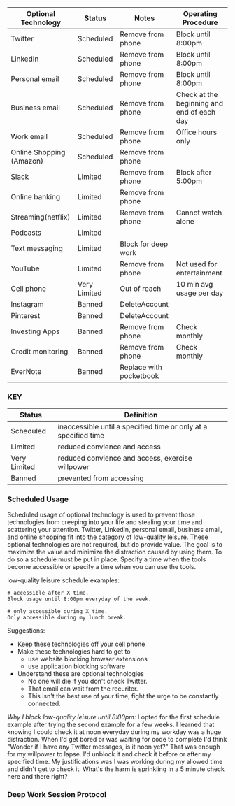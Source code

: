 |Optional Technology|Status|Notes|Operating Procedure
|---|---|---|---|
|Twitter|Scheduled|Remove from phone|Block until 8:00pm|
|LinkedIn|Scheduled|Remove from phone|Block until 8:00pm|
|Personal email| Scheduled|Remove from phone|Block until 8:00pm|
|Business email| Scheduled|Remove from phone|Check at the beginning and end of each day|
|Work email| Scheduled|Remove from phone|Office hours only|
|Online Shopping (Amazon)|Scheduled|Remove from phone||
|Slack|Limited|Remove from phone|Block after 5:00pm|
|Online banking|Limited|Remove from phone||
|Streaming(netflix)|Limited|Remove from phone|Cannot watch alone|
|Podcasts|Limited|||
|Text messaging|Limited| Block for deep work||
|YouTube|Limited|Remove from phone|Not used for entertainment|
|Cell phone|Very Limited|Out of reach|10 min avg usage per day|
|Instagram|Banned|DeleteAccount||
|Pinterest|Banned|DeleteAccount||
|Investing Apps|Banned|Remove from phone|Check monthly|
|Credit monitoring|Banned|Remove from phone|Check monthly|
|EverNote|Banned|Replace with pocketbook||

### KEY

|Status|Definition|
|---|---|
|Scheduled| inaccessible until a specified time or only at a specified time|
|Limited| reduced convience and access|
|Very Limited| reduced convience and access, exercise willpower|
|Banned| prevented from accessing|

### Scheduled Usage

Scheduled usage of optional technology is used to prevent those technologies from creeping into your life and stealing your time and scattering your attention. Twitter, Linkedin, personal email, business email, and online shopping fit into the category of low-quality leisure. These optional technologies are not required, but do provide value. The goal is to maximize the value and minimize the distraction caused by using them. To do so a schedule must be put in place. Specify a time when the tools become accessible or specify a time when you can use the tools.

low-quality leisure schedule examples:
```
# accessible after X time.
Block usage until 8:00pm everyday of the week.

# only accessible during X time.
Only accessible during my lunch break. 
```

Suggestions:
* Keep these technologies off your cell phone
* Make these technologies hard to get to
    * use website blocking browser extensions
    * use application blocking software
* Understand these are optional technologies
    * No one will die if you don't check Twitter.
    * That email can wait from the recuriter.
    * This isn't the best use of your time, fight the urge to be constantly connected.

_Why I block low-quality leisure until 8:00pm:_ I opted for the first schedule example after trying the second example for a few weeks. I learned that knowing I could check it at noon everyday during my workday was a huge distraction. When I'd get bored or was waiting for code to complete I'd think "Wonder if I have any Twitter messages, is it noon yet?" That was enough for my willpower to lapse. I'd unblock it and check it before or after my specified time. My justifications was I was working during my allowed time and didn't get to check it. What's the harm is sprinkling in a 5 minute check here and there right?

### Deep Work Session Protocol


